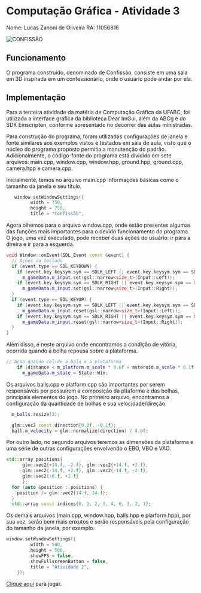 # Computação Gráfica - Atividade 3

Nome: Lucas Zanoni de Oliveira
RA: 11056816

![CONFISSÃO](https://user-images.githubusercontent.com/27233049/202924594-3094b435-55ce-4d2c-a574-b7a95241a669.png)


## Funcionamento

O programa construído, denominado de Confissão, consiste em uma sala em 3D inspirada em um confessionário, onde o usuário pode andar por ela.

## Implementação

Para a terceira atividade da matéria de Computação Gráfica da UFABC, foi utilizada a interface gráfica da biblioteca Dear ImGui, além da ABCg e do SDK Emscripten, conforme apresentado no decorrer das aulas ministradas.

Para construção do programa, foram utilizadas configurações de janela e fonte similares aos exemplos vistos e testados em sala de aula, visto que o núcleo do programa proposto permitia a manutenção do padrão. Adicionalmente, o código-fonte do programa está dividido em sete arquivos: main.cpp, window.cpp, window.hpp, ground.hpp, ground.cpp, camera.hpp e camera.cpp.

Inicialmente, temos no arquivo main.cpp informações básicas como o tamanho da janela e seu título.

```c++
   window.setWindowSettings({
        .width = 750,
        .height = 750,
        .title = "Confissão",
```

Agora olhemos para o arquivo window.cpp, onde estão presentes algumas das funções mais importantes para o devido funcionamento do programa. O jogo, uma vez executado, pode receber duas ações do usuário: ir para a direira e ir para a esquerda.

```c++
void Window::onEvent(SDL_Event const &event) {
  // Ações do teclado
  if (event.type == SDL_KEYDOWN) {
    if (event.key.keysym.sym == SDLK_LEFT || event.key.keysym.sym == SDLK_a)
      m_gameData.m_input.set(gsl::narrow<size_t>(Input::Left));
    if (event.key.keysym.sym == SDLK_RIGHT || event.key.keysym.sym == SDLK_d)
      m_gameData.m_input.set(gsl::narrow<size_t>(Input::Right));
  }
  if (event.type == SDL_KEYUP) {
    if (event.key.keysym.sym == SDLK_LEFT || event.key.keysym.sym == SDLK_a)
      m_gameData.m_input.reset(gsl::narrow<size_t>(Input::Left));
    if (event.key.keysym.sym == SDLK_RIGHT || event.key.keysym.sym == SDLK_d)
      m_gameData.m_input.reset(gsl::narrow<size_t>(Input::Right));
  }
}
```
Além disso, é neste arquivo onde encontramos a condição de vitória, ocorrida quando a bolha repousa sobre a plataforma.

```c++
// Açao quando colide a bola e a plataforma
    if (distance < m_platform.m_scale * 0.6f + asteroid.m_scale * 0.1f) {
      m_gameData.m_state = State::Win;
```

Os arquivos balls.cpp e platform.cpp são importantes por serem responsáveis por possuírem a composição da pltaforma e das bolhas, principais elementos do jogo. No primeiro arquivo, encontramos a configuração da quantidade de bolhas e sua velocidade/direção.

```c++
  m_balls.resize(3);
```

```c++
  glm::vec2 const direction{0.0f, -0.1f};
  ball.m_velocity = glm::normalize(direction) / 4.0f;
```

Por outro lado, no segundo arquivos teremos as dimensões da plataforma e uma série de outras configurações envolvendo o EBO, VBO e VAO.


```c++
std::array positions{
      glm::vec2{+14.f, -2.f}, glm::vec2{+14.f, +2.f},
      glm::vec2{-14.f, +2.f}, glm::vec2{-14.f, -2.f},
      glm::vec2{+0.f, +2.f}
      };
  for (auto &position : positions) {
    position /= glm::vec2{14.f, 14.f};
  }
  std::array const indices{0, 1, 2, 3, 4, 0, 3, 2, 1};
```

Os demais arquivos (main.cpp, window.hpp, balls.hpp e plarform.hpp), por sua vez, serão bem mais enxutos e serão responsáveis pela configuração do tamanho da janela, por exemplo.

```c++
window.setWindowSettings({
        .width = 500,
        .height = 500,
        .showFPS = false,
        .showFullscreenButton = false,
        .title = "Atividade 2",
    });
```

[Clique aqui](https://zzanoni.github.io/computacao_grafica/atividade2/abcg/public/index.html) para jogar. 

